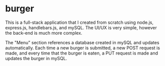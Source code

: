 # burger

<p>This is a full-stack application that I created from scratch using node.js, express.js, handlebars.js, and mySQL.  The UI/UX is very simple, however the back-end is much more complex.</p>

<p>The "Menu" section references a database created in mySQL and updates automatically.  Each time a new burger is submitted, a new POST request is made, and every time that the burger is eaten, a PUT request is made and updates the burger in mySQL.</p>
